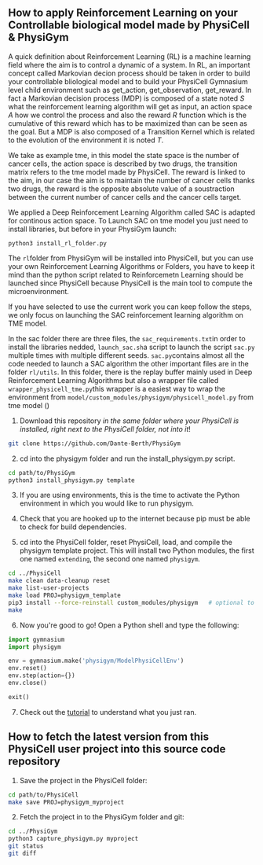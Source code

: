 ## How to apply Reinforcement Learning on your Controllable biological model made by PhysiCell & PhysiGym

A quick definition about Reinforcement Learning (RL) is a machine learning field where the aim is to control a dynamic of a system. In RL, an important concept called Markovian decion process should be taken in order to build your controllable bliological model and to build your PhysiCell Gymnasium level child environment such as get_action, get_observation, get_reward. In fact a Markovian decision process (MDP) is composed of a state noted $S$ what the reinforcement learning algorithm will get as input, an action space $A$ how we control the process and also the reward $R$ function which is the cumulative of this reward which has to be maximized than can be seen as the goal. But a MDP is also composed of a Transition Kernel which is related to the evolution of the environment it is noted $T$.

We take as example tme, in this model the state space is the number of cancer cells, the action space is described by two drugs, the transition matrix refers to the tme model made by PhysiCell. The reward is linked to the aim, in our case the aim is to maintain the number of cancer cells thanks two drugs, the reward is the opposite absolute value of a soustraction between the current number of cancer cells and the cancer cells target.

We applied a Deep Reinforcement Learning Algorithm called SAC is adapted for continous action space. To Launch SAC on tme model you just need to install libraries, but before in your PhysiGym launch:
```
python3 install_rl_folder.py
```
The `rl`folder from PhysiGym will be installed into PhysiCell, but you can use your own Reinforcement Learning Algorithms or Folders, you have to keep it mind than the python script related to Reinforcemetn Learning should be launched since PhysiCell because PhysiCell is the main tool to compute the microenvironment.

If you have selected to use the current work you can keep follow the steps, we only focus on launching the SAC reinforcement learning algorithm on TME model.

In the sac folder there are three files, the `sac_requirements.txt`in order to install the libraries nedded, `launch_sac.sh`a script to launch the script `sac.py` multiple times with multiple different seeds. `sac.py`contains almost all the code needed to launch a SAC algorithm the other important files are in the folder `rl/utils`. In this folder, there is the replay buffer mainly used in Deep Reinforcement Learning Algorithms but also a wrapper file called `wrapper_physicell_tme.py`this wrapper is a easiest way to wrap  the environment from `model/custom_modules/physigym/physicell_model.py` from tme model ()



1. Download this repository *in the same folder where your PhysiCell is installed, right next to the PhysiCell folder, not into it*!
```bash
git clone https://github.com/Dante-Berth/PhysiGym
```

2. cd into the physigym folder and run the install_physigym.py script.
```bash
cd path/to/PhysiGym
python3 install_physigym.py template
```

3. If you are using environments, this is the time to activate the Python environment in which you would like to run physigym.

4. Check that you are hooked up to the internet because pip must be able to check for build dependencies.

5. cd into the PhysiCell folder, reset PhysiCell, load, and compile the physigym template project.
This will install two Python modules, the first one named `extending`, the second one named `physigym`.
```bash
cd ../PhysiCell
make clean data-cleanup reset
make list-user-projects
make load PROJ=physigym_template
pip3 install --force-reinstall custom_modules/physigym   # optional to install and update dependencies
make
```

6. Now you're good to go! Open a Python shell and type the following:
```python
import gymnasium
import physigym

env = gymnasium.make('physigym/ModelPhysiCellEnv')
env.reset()
env.step(action={})
env.close()

exit()
```

7. Check out the [tutorial](https://github.com/Dante-Berth/PhysiGym/blob/main/man/TUTORIAL_physigym.md) to understand what you just ran.


## How to fetch the latest version from this PhysiCell user project into this source code repository

1. Save the project in the PhysiCell folder:
```bash
cd path/to/PhysiCell
make save PROJ=physigym_myproject
```

2. Fetch the project in to the PhysiGym folder and git:
```bash
cd ../PhysiGym
python3 capture_physigym.py myproject
git status
git diff
```
